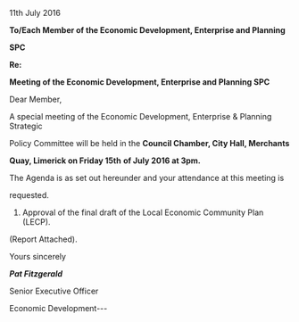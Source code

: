 11th July 2016

**To/Each Member of the Economic Development, Enterprise and Planning**

**SPC**

**Re:**

**Meeting of the Economic Development, Enterprise and Planning SPC**

Dear Member,

A special meeting of the Economic Development, Enterprise & Planning Strategic

Policy Committee will be held in the **Council Chamber, City Hall, Merchants**

**Quay, Limerick on Friday 15th** **of July 2016 at 3pm.**

The Agenda is as set out hereunder and your attendance at this meeting is

requested.

1. Approval of the final draft of the Local Economic Community Plan (LECP).

(Report Attached).

Yours sincerely

***Pat Fitzgerald***

Senior Executive Officer

Economic Development---
